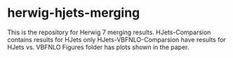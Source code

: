 # herwig-hjets-merging
This is the repository for Herwig 7 merging results. 
HJets-Comparsion contains results for HJets only 
HJets-VBFNLO-Comparsion have results for HJets vs. VBFNLO 
Figures folder has plots shown in the paper.
